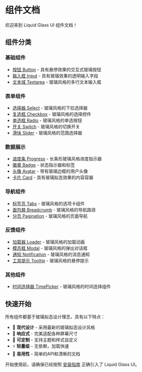 # 组件文档

欢迎来到 Liquid Glass UI 组件文档！

## 组件分类

### 基础组件
- [按钮 Button](/components/button) - 具有悬停效果的交互式玻璃按钮
- [输入框 Input](/components/input) - 具有玻璃效果的透明输入字段
- [文本域 Textarea](/components/textarea) - 玻璃风格的多行文本输入框

### 表单组件
- [选择器 Select](/components/select) - 玻璃风格的下拉选择器
- [复选框 Checkbox](/components/checkbox) - 玻璃风格的选择控件
- [单选框 Radio](/components/radio) - 玻璃风格的单选按钮
- [开关 Switch](/components/switch) - 玻璃风格的切换开关
- [滑块 Slider](/components/slider) - 玻璃风格的范围选择器

### 数据展示
- [进度条 Progress](/components/progress) - 长条形玻璃风格进度指示器
- [徽章 Badge](/components/badge) - 状态指示器和标签
- [头像 Avatar](/components/avatar) - 带有玻璃边框的用户头像
- [卡片 Card](/components/card) - 具有玻璃拟态效果的内容容器

### 导航组件
- [标签页 Tabs](/components/tabs) - 玻璃风格的选项卡组件
- [面包屑 Breadcrumb](/components/breadcrumb) - 玻璃风格的导航路径
- [分页 Pagination](/components/pagination) - 玻璃风格的页面导航

### 反馈组件
- [加载器 Loader](/components/loader) - 玻璃风格的加载动画
- [模态框 Modal](/components/modal) - 玻璃风格的弹出对话框
- [通知 Notification](/components/notification) - 玻璃风格的消息通知
- [工具提示 Tooltip](/components/tooltip) - 玻璃风格的悬停提示

### 其他组件
- [时间选择器 TimePicker](/components/timepicker) - 玻璃风格的时间选择组件

## 快速开始

所有组件都基于玻璃拟态设计理念，具有以下特点：

- 🌟 **现代设计** - 采用最新的玻璃拟态设计风格
- 📱 **响应式** - 完美适配各种屏幕尺寸
- 🎨 **可定制** - 支持主题和样式自定义
- ⚡ **轻量级** - 无依赖，加载快速
- 🎯 **易用性** - 简单的API和清晰的文档

开始使用前，请确保已经按照 [安装指南](/guide/installation) 正确引入了 Liquid Glass UI。 